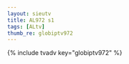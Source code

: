 ```yaml
--- 
layout: sieutv
title: AL972 s1
tags: [ALtv]
thumb_re: globiptv972
---
```

{% include tvadv key="globiptv972" %} 
